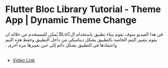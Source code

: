 # Flutter Bloc Library Tutorial - Theme App | Dynamic Theme Change

<span dir="rtl" align="right">
في هذا الفيديو سوف نقوم ببناء تطبيق باستخدام الBLoC يُمكن للمستخدم من خلاله ان يقوم بتغيير الثيم الخاصة بالتطبيق بشكل ديناميكي من داخل التطبيق وحفظ هذه الثيم واعتمادها في التطبيق بشكل دائم إلى حين تغييرها مرة اُخرى .
</span>
<br/>
<br/>


* [Video Link](https://youtu.be/fqgSXTcgCG8)
